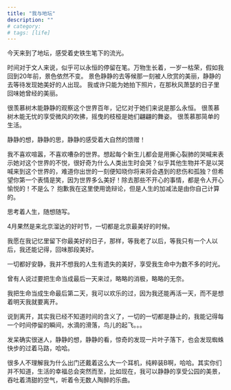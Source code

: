 ```yaml
---
title: "我与地坛"
description: ""
# category: 
# tags: [life]
---
```



今天来到了地坛，感受着史铁生笔下的流光。

时间对于文人来说，似乎可以永恒的停留在笔。万物生长着，一岁一枯荣，假如我回到20年前，景色依然不变。
景色静静的去等候那一刻被人欣赏的美丽，静静的去等待发现她美好的人出现。
我或许只能为她拍下照片，在那秋风萧瑟的日子里回味她曾经的美丽。

很羡慕树木能静静的观察这个世界百年，记忆对于她们来说是那么永恒。
很羡慕树木能无忧的享受微风的吹拂，摇曳的枝桠是她们翩翩的舞姿。
很羡慕那简单的生活。

静静的想，静静的思，静静的感受着大自然的馈赠！

我不喜欢喧嚣，不喜欢嘈杂的世界。想起每个新生儿都会是用撕心裂肺的哭喊来表示她对这个世界的不悦，很好奇为什么人类出生时会哭？似乎其他生物并不是以哭喊来到这个世界的，难道你出世的一刻便知晓你将来将会遇到的悲伤和孤独？但希望你第一个表情是笑，因为世界多么美好！除去那些不开心的事情，都是令人开心愉悦的！不是么？
抱歉我在这里使用诡辩论，但是人生的加减法是由你自己计算的。

思考着人生，随想随写。

4月果然是来北京溜达的好时节，一切都是北京最美好的时候。

我愿在我记忆里留下你最美好的日子，那样，等我老了以后，等我只有一个人以后，我还能记得，回味那段美好。

一切都好安静，我并不想我的人生有遗失的美好，享受我生命中为数不多的时光。

曾有人说过要把生命当成最后一天来过，略略的消极，略略的无奈。

我把生命当成生命最后第二天，我可以欢乐的过，因为我还能再活一天，而不是想着明天我就要离开。

说到离开，其实我已经不知道时间的含义了，一切的一切都是静止的，我能记得每一个时间停留的瞬间，水滴的滑落，鸟儿的起飞。。。

发呆确实很迷人，静静的想，静静的看，惊奇的发现一片叶子落下，也会发现蜘蛛快步的过着马路，哈哈。

很多人不理解我为什么出门还戴着这么大一个耳机，纯粹装B啊，哈哈。其实你们并不知道，生活的幸福总会突然而至，比如现在，我可以静静的享受公园的美景，吞吐着清甜的空气，听着令无数人陶醉的乐曲。
